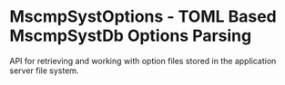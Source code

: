 # MscmpSystOptions - TOML Based MscmpSystDb Options Parsing

<!-- MDOC !-->

API for retrieving and working with option files stored in the application
server file system.
